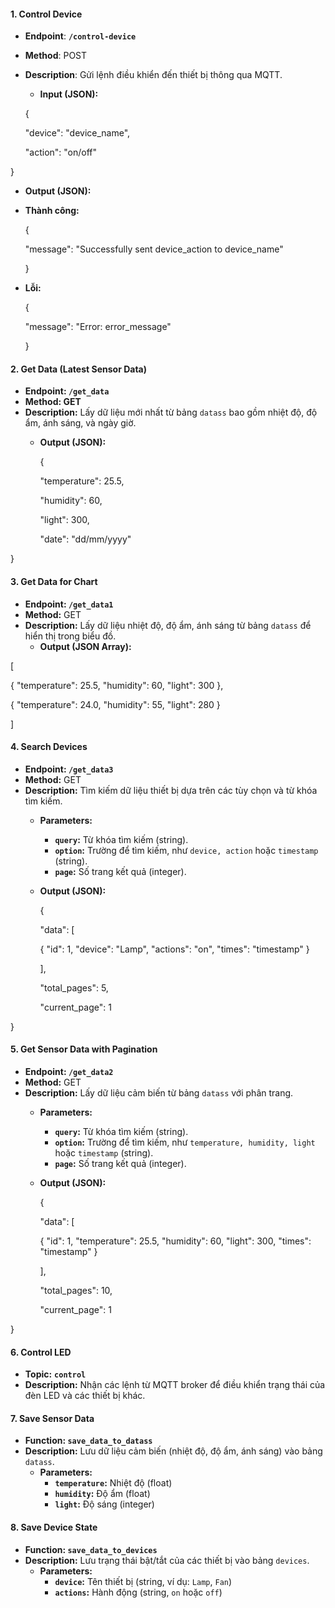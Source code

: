 #### **1\. Control Device**

* **Endpoint**: **`/control-device`**  
* **Method**: POST  
* **Description**: Gửi lệnh điều khiển đến thiết bị thông qua MQTT.  
  * **Input (JSON):**

  {

  	"device": "device\_name",

 	"action": "on/off"

}

* **Output (JSON):**

* **Thành công:**

  {

    "message": "Successfully sent device\_action to device\_name"

  }

* **Lỗi:**

  {

    "message": "Error: error\_message"

  }

#### **2\. Get Data (Latest Sensor Data)**

* **Endpoint: `/get_data`**  
* **Method: GET**  
* **Description:** Lấy dữ liệu mới nhất từ bảng `datass` bao gồm nhiệt độ, độ ẩm, ánh sáng, và ngày giờ.  
  * **Output (JSON):**

	{

 	 "temperature": 25.5,

 	 "humidity": 60,

  	"light": 300,

 	 "date": "dd/mm/yyyy"

}

#### **3\. Get Data for Chart**

* **Endpoint: `/get_data1`**  
* **Method:** GET  
* **Description:** Lấy dữ liệu nhiệt độ, độ ẩm, ánh sáng từ bảng `datass` để hiển thị trong biểu đồ.  
  * **Output (JSON Array):**

\[

  { "temperature": 25.5, "humidity": 60, "light": 300 },

  { "temperature": 24.0, "humidity": 55, "light": 280 }

\]

#### **4\. Search Devices**

* **Endpoint: `/get_data3`**  
* **Method:** GET  
* **Description:** Tìm kiếm dữ liệu thiết bị dựa trên các tùy chọn và từ khóa tìm kiếm.  
  * **Parameters:**  
    * **`query`:** Từ khóa tìm kiếm (string).  
    * **`option`:** Trường để tìm kiếm, như `device, action` hoặc `timestamp` (string).  
    * **`page`:** Số trang kết quả (integer).  
  * **Output (JSON):**

	{

 	 "data": \[

 	   { "id": 1, "device": "Lamp", "actions": "on", "times": "timestamp" }

  	\],

  	"total\_pages": 5,

 	 "current\_page": 1

}

#### **5\. Get Sensor Data with Pagination**

* **Endpoint: `/get_data2`**  
* **Method:** GET  
* **Description:** Lấy dữ liệu cảm biến từ bảng `datass` với phân trang.  
  * **Parameters:**  
    * **`query`:** Từ khóa tìm kiếm (string).  
    * **`option`:** Trường để tìm kiếm, như `temperature, humidity, light` hoặc `timestamp` (string).  
    * **`page`:** Số trang kết quả (integer).  
  * **Output (JSON):**

	{

 	 "data": \[

 	   { "id": 1, "temperature": 25.5, "humidity": 60, "light": 300, "times": "timestamp" }

 	 \],

 	 "total\_pages": 10,

 	 "current\_page": 1

}

#### **6\. Control LED**

* **Topic:** **`control`**  
* **Description:** Nhận các lệnh từ MQTT broker để điều khiển trạng thái của đèn LED và các thiết bị khác.

#### **7\. Save Sensor Data**

* **Function: `save_data_to_datass`**  
* **Description:** Lưu dữ liệu cảm biến (nhiệt độ, độ ẩm, ánh sáng) vào bảng `datass`.  
  * **Parameters:**  
    * **`temperature`:** Nhiệt độ (float)  
    * **`humidity`:** Độ ẩm (float)  
    * **`light`:** Độ sáng (integer)

#### **8\. Save Device State**

* **Function: `save_data_to_devices`**  
* **Description:** Lưu trạng thái bật/tắt của các thiết bị vào bảng `devices`.  
  * **Parameters:**  
    * **`device`:** Tên thiết bị (string, ví dụ: `Lamp`, `Fan`)  
    * **`actions`:** Hành động (string, `on` hoặc `off`)

